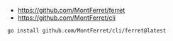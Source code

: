 - https://github.com/MontFerret/ferret
- https://github.com/MontFerret/cli
```shell
go install github.com/MontFerret/cli/ferret@latest
```
